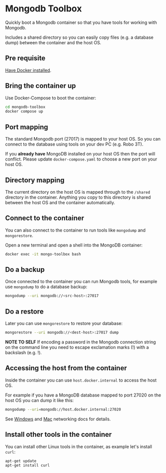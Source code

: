 # Mongodb Toolbox

Quickly boot a Mongodb container so that you have tools for working with Mongodb.

Includes a shared directory so you can easily copy files (e.g. a database dump) between the container and the host OS.

## Pre requisite

[Have Docker installed](https://www.docker.com/products/docker-desktop).

## Bring the container up

Use Docker-Compose to boot the container:

```bash
cd mongodb-toolbox
docker compose up
```

## Port mapping

The standard Mongodb port (27017) is mapped to your host OS. So you can connect to the database using tools on your dev PC (e.g. Robo 3T).

If you **already have** MongoDB installed on your host OS then the port will conflict. Please update `docker-compose.yaml` to choose a new port on your host OS.

## Directory mapping

The current directory on the host OS is mapped through to the `/shared` directory in the container. Anything you copy to this directory is shared between the host OS and the container automatically.

## Connect to the container

You can also connect to the container to run tools like `mongodump` and `mongorestore`.

Open a new terminal and open a shell into the MongoDB container:

```bash
docker exec -it mongo-toolbox bash
```

## Do a backup

Once connected to the container you can run Mongodb tools, for example use `mongodump` to do a database backup:

```bash
mongodump --uri mongodb://<src-host>:27017
```
## Do a restore

Later you can use `mongorestore` to restore your database:

```bash
mongorestore --uri mongodb://<dest-host>:27017 dump
```

**NOTE TO SELF** If encoding a password in the Mongodb connection string on the command line you need to escape exclamation marks (!) with a backslash (e.g. \!).

## Accessing the host from the container

Inside the container you can use `host.docker.internal` to access the host OS.

For example if you have a MongoDB database mapped to port 27020 on the host OS you can dump it like this:

```bash
mongodump --uri=mongodb://host.docker.internal:27020
```

See [Windows](https://docs.docker.com/docker-for-windows/networking/#i-want-to-connect-from-a-container-to-a-service-on-the-host) and [Mac](https://docs.docker.com/docker-for-mac/networking/#i-want-to-connect-from-a-container-to-a-service-on-the-host) networking docs for details. 

## Install other tools in the container

You can install other Linux tools in the container, as example let's install `curl`:

```bash
apt-get update
apt-get install curl
```



